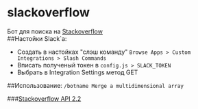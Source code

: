 # slackoverflow
Бот для поиска на [Stackoverflow](http://stackoverflow.com/)  
##Настойки Slack`a:
 - Создать в настойках "слэш команду" `Browse Apps > Custom Integrations > Slash Commands`
 - Вписать полученый токен в `config.js > SLACK_TOKEN`
 - Выбрать в Integration Settings метод GET

##Использование:
`/botname Merge a multidimensional array`

###[Stackoverflow API 2.2](http://api.stackexchange.com/docs/)
